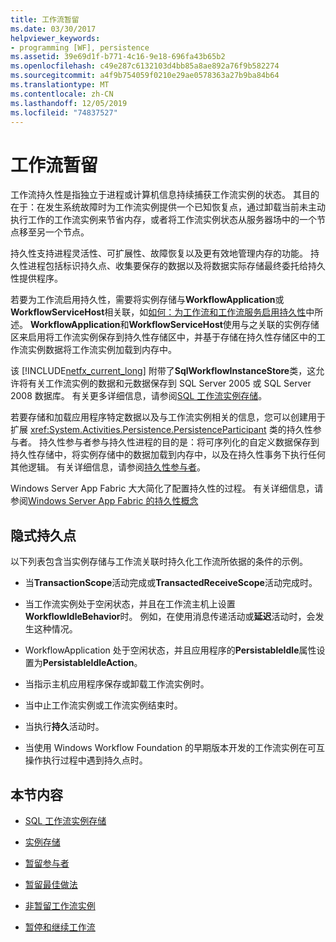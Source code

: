 ```yaml
---
title: 工作流暂留
ms.date: 03/30/2017
helpviewer_keywords:
- programming [WF], persistence
ms.assetid: 39e69d1f-b771-4c16-9e18-696fa43b65b2
ms.openlocfilehash: c49e287c6132103d4bb85a8ae892a76f9b582274
ms.sourcegitcommit: a4f9b754059f0210e29ae0578363a27b9ba84b64
ms.translationtype: MT
ms.contentlocale: zh-CN
ms.lasthandoff: 12/05/2019
ms.locfileid: "74837527"
---
```

# <a name="workflow-persistence"></a>工作流暂留
工作流持久性是指独立于进程或计算机信息持续捕获工作流实例的状态。 其目的在于：在发生系统故障时为工作流实例提供一个已知恢复点，通过卸载当前未主动执行工作的工作流实例来节省内存，或者将工作流实例状态从服务器场中的一个节点移至另一个节点。  
  
 持久性支持进程灵活性、可扩展性、故障恢复以及更有效地管理内存的功能。 持久性进程包括标识持久点、收集要保存的数据以及将数据实际存储最终委托给持久性提供程序。  
  
 若要为工作流启用持久性，需要将实例存储与**WorkflowApplication**或**WorkflowServiceHost**相关联，如[如何：为工作流和工作流服务启用持久性](how-to-enable-persistence-for-workflows-and-workflow-services.md)中所述。 **WorkflowApplication**和**WorkflowServiceHost**使用与之关联的实例存储区来启用将工作流实例保存到持久性存储区中，并基于存储在持久性存储区中的工作流实例数据将工作流实例加载到内存中。  
  
 该 [!INCLUDE[netfx_current_long](../../../includes/netfx-current-long-md.md)] 附带了**SqlWorkflowInstanceStore**类，这允许将有关工作流实例的数据和元数据保存到 SQL Server 2005 或 SQL Server 2008 数据库。 有关更多详细信息，请参阅[SQL 工作流实例存储](sql-workflow-instance-store.md)。  
  
 若要存储和加载应用程序特定数据以及与工作流实例相关的信息，您可以创建用于扩展 <xref:System.Activities.Persistence.PersistenceParticipant> 类的持久性参与者。 持久性参与者参与持久性进程的目的是：将可序列化的自定义数据保存到持久性存储中，将实例存储中的数据加载到内存中，以及在持久性事务下执行任何其他逻辑。 有关详细信息，请参阅[持久性参与者](persistence-participants.md)。  
  
 Windows Server App Fabric 大大简化了配置持久性的过程。 有关详细信息，请参阅[Windows Server App Fabric 的持久性概念](https://docs.microsoft.com/previous-versions/appfabric/ee677272(v=azure.10))  
  
## <a name="implicit-persistence-points"></a>隐式持久点  
 以下列表包含当实例存储与工作流关联时持久化工作流所依据的条件的示例。  
  
- 当**TransactionScope**活动完成或**TransactedReceiveScope**活动完成时。  
  
- 当工作流实例处于空闲状态，并且在工作流主机上设置**WorkflowIdleBehavior**时。 例如，在使用消息传递活动或**延迟**活动时，会发生这种情况。  
  
- WorkflowApplication 处于空闲状态，并且应用程序的**PersistableIdle**属性设置为**PersistableIdleAction**。  
  
- 当指示主机应用程序保存或卸载工作流实例时。  
  
- 当中止工作流实例或工作流实例结束时。  
  
- 当执行**持久**活动时。  
  
- 当使用 Windows Workflow Foundation 的早期版本开发的工作流实例在可互操作执行过程中遇到持久点时。  
  
## <a name="in-this-section"></a>本节内容  
  
- [SQL 工作流实例存储](sql-workflow-instance-store.md)  
  
- [实例存储](instance-stores.md)  
  
- [暂留参与者](persistence-participants.md)  
  
- [暂留最佳做法](persistence-best-practices.md)  
  
- [非暂留工作流实例](non-persisted-workflow-instances.md)  
  
- [暂停和继续工作流](pausing-and-resuming-a-workflow.md)
